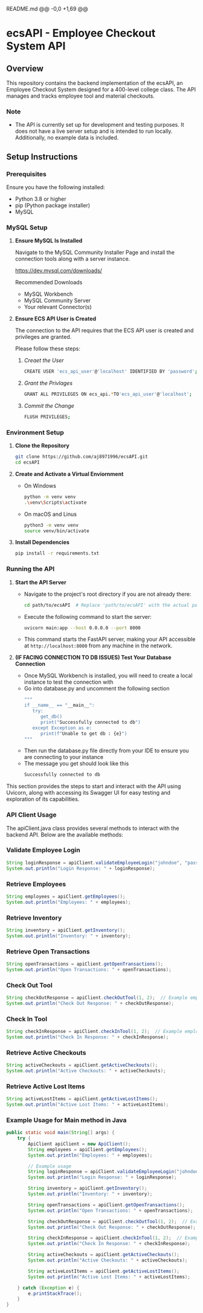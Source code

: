 README.md
@@ -0,0 +1,69 @@
# ecsAPI - Employee Checkout System API

## Overview

This repository contains the backend implementation of the ecsAPI, an Employee Checkout System designed for a 400-level college class. The API manages and tracks employee tool and material checkouts.

### Note

- The API is currently set up for development and testing purposes. It does not have a live server setup and is intended to run locally. Additionally, no example data is included.

## Setup Instructions

### Prerequisites

Ensure you have the following installed:
- Python 3.8 or higher
- pip (Python package installer)
- MySQL

### MySQL Setup
1. **Ensure MySQL Is Installed**
   
   Navigate to the MySQL Community Installer Page and install the connection tools along with a server instance.


   https://dev.mysql.com/downloads/

   Recommended Downloads
   - MySQL Workbench
   - MySQL Community Server
   - Your relevant Connector(s)

2. **Ensure ECS API User is Created**

   The connection to the API requires that the ECS API user is created and privileges are granted.

   Please follow these steps:
   1. *Creaet the User*
      ```bash
      CREATE USER 'ecs_api_user'@'localhost' IDENTIFIED BY 'password';
      ```
   2. *Grant the Privlages*
      ```bash
      GRANT ALL PRIVILEGES ON ecs_api.*TO'ecs_api_user'@'localhost';
      ```
   3. *Commit the Change*
      ```bash
      FLUSH PRIVILEGES;
      ```

### Environment Setup

1. **Clone the Repository**

   ```bash
   git clone https://github.com/aj8971996/ecsAPI.git
   cd ecsAPI
   ```

2. **Create and Activate a Virtual Enviornment**
    - On Windows
        ```bash
        python -m venv venv
        .\venv\Scripts\activate
        ```
    - On macOS and Linus
        ```bash
        python3 -m venv venv
        source venv/bin/activate
        ```

3. **Install Dependencies**
    ```bash
    pip install -r requirements.txt
    ```

### Running the API

1. **Start the API Server**

   - Navigate to the project's root directory if you are not already there:
     ```bash
     cd path/to/ecsAPI  # Replace 'path/to/ecsAPI' with the actual path in your local machine
     ```
     
   - Execute the following command to start the server:
     ```bash
     uvicorn main:app --host 0.0.0.0 --port 8000
     ```

   - This command starts the FastAPI server, making your API accessible at `http://localhost:8000` from any machine in the network.

2. **(IF FACING CONNECTION TO DB ISSUES) Test Your Database Connection**
   - Once MySQL Workbench is installed, you will need to create a local instance to test the connection with
   - Go into database.py and uncomment the following section
      ```bash
      """
      if __name__ == "__main__":
         try:
            get_db()
            print("Successfully connected to db")
         except Exception as e:
            print(f"Unable to get db : {e}")
      """
      ```
   - Then run the database.py file directly from your IDE to ensure you are connecting to your instance
   - The message you get should look like this
      ```bash
      Successfully connected to db
      ```

This section provides the steps to start and interact with the API using Uvicorn, along with accessing its Swagger UI for easy testing and exploration of its capabilities.

### API Client Usage
   The apiClient.java class provides several methods to interact with the backend API. Below are the available methods:

### Validate Employee Login
   ```java
   String loginResponse = apiClient.validateEmployeeLogin("johndoe", "password123");
   System.out.println("Login Response: " + loginResponse);
   ```

### Retrieve Employees
   ```java
   String employees = apiClient.getEmployees();
   System.out.println("Employees: " + employees);
   ```

### Retrieve Inventory
   ```java
   String inventory = apiClient.getInventory();
   System.out.println("Inventory: " + inventory);
   ```

### Retrieve Open Transactions
   ```java
   String openTransactions = apiClient.getOpenTransactions();
   System.out.println("Open Transactions: " + openTransactions);
   ```

### Check Out Tool
   ```java
   String checkOutResponse = apiClient.checkOutTool(1, 2);  // Example employee ID and tool ID
   System.out.println("Check Out Response: " + checkOutResponse);
   ```

### Check In Tool
   ```java
   String checkInResponse = apiClient.checkInTool(1, 2);  // Example employee ID and tool ID
   System.out.println("Check In Response: " + checkInResponse);
   ```

### Retrieve Active Checkouts
   ```java
   String activeCheckouts = apiClient.getActiveCheckouts();
   System.out.println("Active Checkouts: " + activeCheckouts);
   ```

### Retrieve Active Lost Items
   ```java
   String activeLostItems = apiClient.getActiveLostItems();
   System.out.println("Active Lost Items: " + activeLostItems);
   ```

### Example Usage for Main method in Java
```java
public static void main(String[] args) {
    try {
        ApiClient apiClient = new ApiClient();
        String employees = apiClient.getEmployees();
        System.out.println("Employees: " + employees);

        // Example usage
        String loginResponse = apiClient.validateEmployeeLogin("johndoe", "password123");
        System.out.println("Login Response: " + loginResponse);

        String inventory = apiClient.getInventory();
        System.out.println("Inventory: " + inventory);

        String openTransactions = apiClient.getOpenTransactions();
        System.out.println("Open Transactions: " + openTransactions);

        String checkOutResponse = apiClient.checkOutTool(1, 2);  // Example employee ID and tool ID
        System.out.println("Check Out Response: " + checkOutResponse);

        String checkInResponse = apiClient.checkInTool(1, 2);  // Example employee ID and tool ID
        System.out.println("Check In Response: " + checkInResponse);

        String activeCheckouts = apiClient.getActiveCheckouts();
        System.out.println("Active Checkouts: " + activeCheckouts);

        String activeLostItems = apiClient.getActiveLostItems();
        System.out.println("Active Lost Items: " + activeLostItems);

    } catch (Exception e) {
        e.printStackTrace();
    }
}
```